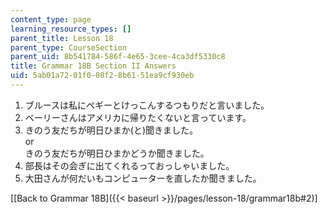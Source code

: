 ```yaml
---
content_type: page
learning_resource_types: []
parent_title: Lesson 18
parent_type: CourseSection
parent_uid: 8b541784-586f-4e65-3cee-4ca3df5330c8
title: Grammar 18B Section II Answers
uid: 5ab01a72-01f0-08f2-8b61-51ea9cf930eb
---
```


1.  ブルースは私にペギーとけっこんするつもりだと言いました。
2.  ベーリーさんはアメリカに帰りたくないと言っています。
3.  きのう友だちが明日ひまか(と)聞きました。  
    or  
    きのう友だちが明日ひまかどうか聞きました。
4.  部長はその会ぎに出てくれるっておっしゃいました。
5.  大田さんが何だいもコンピューターを直したか聞きました。

\[[Back to Grammar 18B]({{< baseurl >}}/pages/lesson-18/grammar18b#2)\]